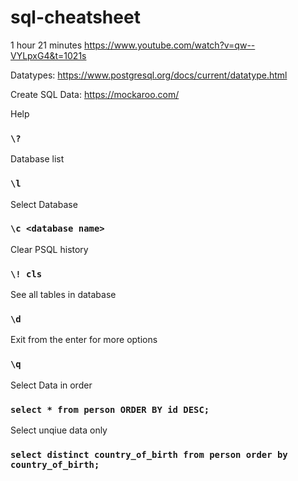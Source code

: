 # sql-cheatsheet
1 hour 21 minutes https://www.youtube.com/watch?v=qw--VYLpxG4&t=1021s

Datatypes: https://www.postgresql.org/docs/current/datatype.html

Create SQL Data: https://mockaroo.com/

Help
### `\?`

Database list
### `\l`

Select Database
### `\c <database name>`

Clear PSQL history
### `\! cls`

See all tables in database
### `\d`

Exit from the enter for more options
### `\q`

Select Data in order
### `select * from person ORDER BY id DESC;`

Select unqiue data only
### `select distinct country_of_birth from person order by country_of_birth;`
